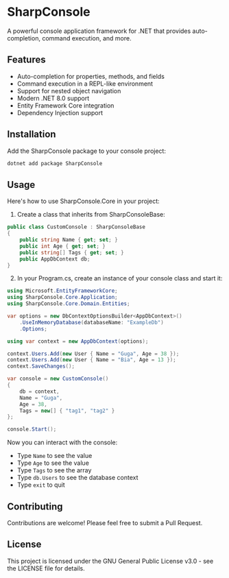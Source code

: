 # SharpConsole

A powerful console application framework for .NET that provides auto-completion, command execution, and more.

## Features

- Auto-completion for properties, methods, and fields
- Command execution in a REPL-like environment
- Support for nested object navigation
- Modern .NET 8.0 support
- Entity Framework Core integration
- Dependency Injection support

## Installation

Add the SharpConsole package to your console project:

```bash
dotnet add package SharpConsole
```

## Usage

Here's how to use SharpConsole.Core in your project:

1. Create a class that inherits from SharpConsoleBase:

```csharp
public class CustomConsole : SharpConsoleBase
{
    public string Name { get; set; }
    public int Age { get; set; }
    public string[] Tags { get; set; }
    public AppDbContext db;
}
```

2. In your Program.cs, create an instance of your console class and start it:

```csharp
using Microsoft.EntityFrameworkCore;
using SharpConsole.Core.Application;
using SharpConsole.Core.Domain.Entities;

var options = new DbContextOptionsBuilder<AppDbContext>()
    .UseInMemoryDatabase(databaseName: "ExampleDb")
    .Options;

using var context = new AppDbContext(options);

context.Users.Add(new User { Name = "Guga", Age = 38 });
context.Users.Add(new User { Name = "Bia", Age = 13 });
context.SaveChanges();

var console = new CustomConsole()
{
    db = context,
    Name = "Guga",
    Age = 38,
    Tags = new[] { "tag1", "tag2" }
};

console.Start();
```

Now you can interact with the console:
- Type `Name` to see the value
- Type `Age` to see the value
- Type `Tags` to see the array
- Type `db.Users` to see the database context
- Type `exit` to quit

## Contributing

Contributions are welcome! Please feel free to submit a Pull Request.

## License

This project is licensed under the GNU General Public License v3.0 - see the LICENSE file for details.
